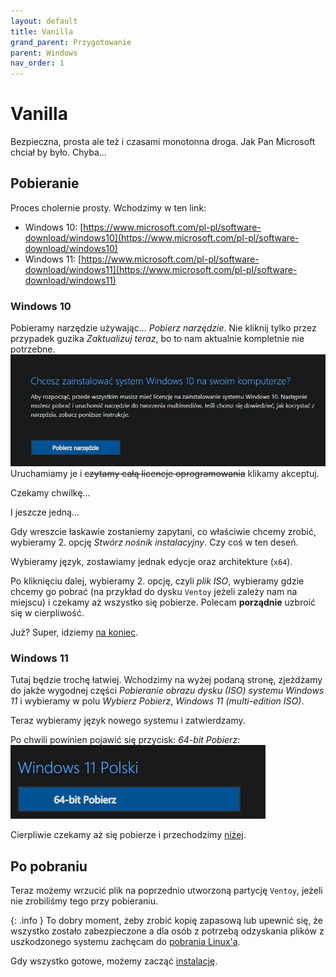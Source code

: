 ```yaml
---
layout: default
title: Vanilla
grand_parent: Przygotowanie
parent: Windows
nav_order: 1
---
```

<!-- markdownlint-disable MD025 -->
# Vanilla

Bezpieczna, prosta ale też i czasami monotonna droga. Jak Pan Microsoft chciał by było. Chyba...

## Pobieranie

Proces cholernie prosty. Wchodzimy w ten link:

- Windows 10: [https://www.microsoft.com/pl-pl/software-download/windows10](https://www.microsoft.com/pl-pl/software-download/windows10)
- Windows 11: [https://www.microsoft.com/pl-pl/software-download/windows11](https://www.microsoft.com/pl-pl/software-download/windows11)

### Windows 10

Pobieramy narzędzie używając... *Pobierz narzędzie*. Nie kliknij tylko przez przypadek guzika *Zaktualizuj teraz*, bo to nam aktualnie kompletnie nie potrzebne.
![Guzik do Windowsa 10](win10.png)
Uruchamiamy je i ~~czytamy całą licencje oprogramowania~~ klikamy akceptuj.

Czekamy chwilkę...

I jeszcze jedną...

Gdy wreszcie łaskawie zostaniemy zapytani, co właściwie chcemy zrobić, wybieramy 2. opcję *Stwórz nośnik instalacyjny*. Czy coś w ten deseń.

Wybieramy język, zostawiamy jednak edycje oraz architekture (`x64`).

Po kliknięciu dalej, wybieramy 2. opcję, czyli *plik ISO*, wybieramy gdzie chcemy go pobrać (na przykład do dysku `Ventoy` jeżeli zależy nam na miejscu) i czekamy aż wszystko się pobierze. Polecam **porządnie** uzbroić się w cierpliwość.

Już? Super, idziemy [na koniec](#po-pobraniu).

### Windows 11

Tutaj będzie trochę łatwiej. Wchodzimy na wyżej podaną stronę, zjeżdżamy do jakże wygodnej części *Pobieranie obrazu dysku (ISO) systemu Windows 11* i wybieramy w polu *Wybierz Pobierz*, *Windows 11 (multi-edition ISO)*.

Teraz wybieramy język nowego systemu i zatwierdzamy.

Po chwili powinien pojawić się przycisk: *64-bit Pobierz*:
![Pobieranie Windows 11](win11.png)

Cierpliwie czekamy aż się pobierze i przechodzimy [niżej](#po-pobraniu).

## Po pobraniu

Teraz możemy wrzucić plik na poprzednio utworzoną partycję `Ventoy`, jeżeli nie zrobiliśmy tego przy pobieraniu.

{: .info }
To dobry moment, żeby zrobić kopię zapasową lub upewnić się, że wszystko zostało zabezpieczone a dla osób z potrzebą odzyskania plików z uszkodzonego systemu zachęcam do [pobrania Linux'a](../linux).

Gdy wszystko gotowe, możemy zacząć [instalację](../../install).
